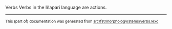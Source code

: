 Verbs
Verbs in the Iñapari language are actions.

* * *

<small>This (part of) documentation was generated from [src/fst/morphology/stems/verbs.lexc](https://github.com/giellalt/lang-inp/blob/main/src/fst/morphology/stems/verbs.lexc)</small>
